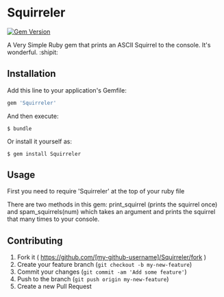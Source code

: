 # Squirreler
[![Gem Version](https://badge.fury.io/rb/Squirreler.svg)](http://badge.fury.io/rb/Squirreler)

A Very Simple Ruby gem that prints an ASCII Squirrel to the console. It's wonderful. :shipit:

## Installation

Add this line to your application's Gemfile:

```ruby
gem 'Squirreler'
```

And then execute:

    $ bundle

Or install it yourself as:

    $ gem install Squirreler

## Usage

First you need to require 'Squirreler' at the top of your ruby file

There are two methods in this gem: print_squirrel (prints the squirrel once) and spam_squirrels(num) which takes an argument and prints the squirrel that many times to your console.

## Contributing

1. Fork it ( https://github.com/[my-github-username]/Squirreler/fork )
2. Create your feature branch (`git checkout -b my-new-feature`)
3. Commit your changes (`git commit -am 'Add some feature'`)
4. Push to the branch (`git push origin my-new-feature`)
5. Create a new Pull Request
